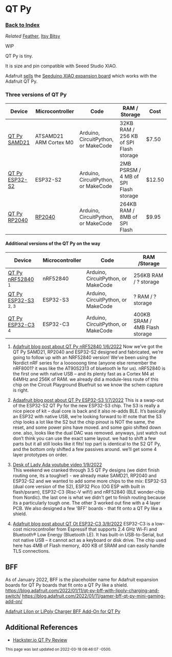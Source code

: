 
# QT Py

### [Back to Index](index.md)

*Related* [Feather](feather.md), [Itsy Bitsy](itsy_bitsy.md)

WIP

QT Py is tiny.

It is size and pin compatible with Seeed Studio XIAO.

Adafruit [sells](https://www.adafruit.com/product/5033) the [Seeduino XIAO expansion board](https://blog.adafruit.com/2021/04/26/testing-out-qt-py-rp2040-with-xiao-extension-board/) which works with the Adafruit QT Py.


### Three versions of QT Py

| Device                                                  | Microcontroller        | Code                                | RAM / Storage                          | Cost   |
| ------------------------------------------------------- | ---------------------- | ----------------------------------- | -------------------------------------- | ------ |
| [QT Py SAMD21](https://www.adafruit.com/product/4600)   | ATSAMD21 ARM Cortex M0 | Arduino, CircuitPython, or MakeCode | 32KB RAM / 256 KB of SPI Flash storage | $7.50  |
| [QT Py ESP32-S2](https://www.adafruit.com/product/5325) | ESP32-S2               | Arduino, CircuitPython, or MakeCode | 2MB PSRSM / 4 MB of SPI Flash storage  | $12.50 |
| [QT Py RP2040](https://www.adafruit.com/product/4900)   | [RP2040](rp2040.md)    | Arduino, CircuitPython, or MakeCode | 264KB RAM / 8MB of SPI Flash           | $9.95  |


#### Additional versions of the QT Py on the way

| Device                                                                                                                                 | Microcontroller | Code                                | RAM /Storage                   |
| -------------------------------------------------------------------------------------------------------------------------------------- | --------------- | ----------------------------------- | ------------------------------ |
| [QT Py nRF52840](https://blog.adafruit.com/2022/01/06/qt-py-bluefruit-routin-party/) <sup>1</sup>                                      | nRF52840        | Arduino, CircuitPython, or MakeCode | 256KB RAM / ? storage          |
| [QT Py ESP32-S3](https://blog.adafruit.com/2022/01/07/qt-py-with-esp32-s3/) <sup>2, 3</sup>                                            | ESP32-S3        | Arduino, CircuitPython, or MakeCode | ? RAM / ? storage              |
| [QT Py ESP32-C3](https://blog.adafruit.com/2022/03/09/coming-soon-adafruit-qt-py-esp32-c3-wifi-dev-board-with-stemma-qt/) <sup>4</sup> | ESP32-C3        | Arduino, CircuitPython, or MakeCode | 400KB SRAM / 4MB Flash storage |


1. [Adafruit blog post about QT Py nRF52840 1/6/2022](https://blog.adafruit.com/2022/01/06/qt-py-bluefruit-routin-party/)
    Now we’ve got the QT Py SAMD21, RP2040 and ESP32-S2 designed and fabricated, we’re going to follow up with an NRF52840 version! We’ve been using the Nordict nRF series for a loooooong time (anyone else remember the nRF8001? it was like the AT90S2313 of bluetooth le for us). nRF52840 is the first one with native USB – and its plenty fast as a Cortex M4 at 64MHz and 256K of RAM. we already did a module-less route of this chip on the Circuit Playground Bluefruit so we know the schem capture is right.

2. [Adaafruit blog post about QT Py ESP32-S3 1/7/2022](https://blog.adafruit.com/2022/01/07/qt-py-with-esp32-s3/)
    This is a swap-out of the ESP32-S2 QT Py for the new ESP32-S3 chip. The S3 is really a nice piece of kit – dual core is back and it also re-adds BLE. It’s basically an ESP32 with native USB, we’re looking forward to it! note that the S3 chip looks a lot like the S2 but the chip pinout is NOT the same, the reset, and some power pins have moved. and some gpio shifted down one. also, looks like the dual DAC was removed. anyways, just watch out don’t think you can use the exact same layout. we had to shift a few parts but it all still looks like it fits! top part is identical to the S2 QT Py, and the bottom only shifted a few passives around. we’ll get some 4 layer prototypes on order.

3. [Desk of Lady Ada youtube video 1/9/2022](https://www.youtube.com/watch?v=xC7oodxTWgE)  
    This weekend we cranked through 3.5 QT Py designs (we didnt finish routing one, its a toughie!) - we already make SAMD21, RP2040 and ESP32-S2 and we wanted to add some more chips to the mix: ESP32-S3 (dual core version of the S2), ESP32 Pico (OG ESP with built in flash/psram), ESP32-C3 (Risc-V wifi!) and nRF52840 (BLE wonder-chip from Nordic). the last one is what we didn't get to finish routing because its a particularly tough one. The other 3 worked out fine with a 4 layer PCB. We also designed a few 'BFF' boards - that fit onto a QT Py like a shield. 

4. [Adafruit blog post about QT Ot ESP32-C3 3/9/2022](https://blog.adafruit.com/2022/03/09/coming-soon-adafruit-qt-py-esp32-c3-wifi-dev-board-with-stemma-qt/)
     ESP32-C3 is a low-cost microcontroller from Espressif that supports 2.4 GHz Wi-Fi and Bluetooth® Low Energy (Bluetooth LE). It has built-in USB-to-Serial, but not native USB – it cannot act as a keyboard or disk drive. The chip used here has 4MB of Flash memory, 400 KB of SRAM and can easily handle TLS connections.


## BFF 
As of January 2022, BFF is the placeholder name for Adafruit expansion boards for QT Py boards that fit onto a QT Py like a shield.
https://blog.adafruit.com/2022/01/11/qt-py-bff-with-lipoly-charging-and-switch/
https://blog.adafruit.com/2022/01/11/gamer-bff-qt-py-mini-gaming-add-on/

[Adafruit LiIon or LiPoly Charger BFF Add-On for QT Py](https://www.adafruit.com/product/5397)


## Additional References
- [Hackster.io QT Py Review](https://www.hackster.io/news/this-little-qt-py-has-certainly-caught-our-eye-dfc2e322775f)


<small>This page was last updated on 2022-03-18 08:46:07 -0500.</small>
